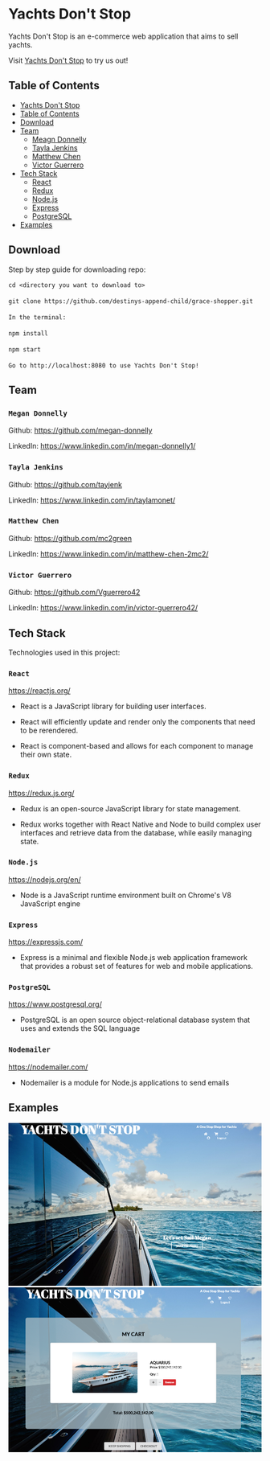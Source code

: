 # Yachts Don't Stop

Yachts Don't Stop is an e-commerce web application that aims to sell yachts.

Visit [Yachts Don't Stop](https://grace-shopper-yacht-store.herokuapp.com) to try us out!

## Table of Contents

- [Yachts Don't Stop](#Yachts-Don't-Stop)
- [Table of Contents](#Table-of-Contents)
- [Download](#Download)
- [Team](#Team)
  - [Meagn Donnelly](#Megan-Donnelly)
  - [Tayla Jenkins](#Tayla-Jenkins)
  - [Matthew Chen](#Matthew-Chen)
  - [Victor Guerrero](#Victor-Guerrero)
- [Tech Stack](#Tech-Stack)
  - [React](#React)
  - [Redux](#Redux)
  - [Node.js](#Node.js)
  - [Express](#Express)
  - [PostgreSQL](#PostgreSQL)
- [Examples](#Examples)

## Download

Step by step guide for downloading repo:

```
cd <directory you want to download to>

git clone https://github.com/destinys-append-child/grace-shopper.git

In the terminal:

npm install

npm start

Go to http://localhost:8080 to use Yachts Don't Stop!
```

## Team

### `Megan Donnelly`

Github: https://github.com/megan-donnelly

LinkedIn: https://www.linkedin.com/in/megan-donnelly1/

### `Tayla Jenkins`

Github: https://github.com/tayjenk

LinkedIn: https://www.linkedin.com/in/taylamonet/

### `Matthew Chen`

Github: https://github.com/mc2green

LinkedIn: https://www.linkedin.com/in/matthew-chen-2mc2/

### `Victor Guerrero`

Github: https://github.com/Vguerrero42

LinkedIn: https://www.linkedin.com/in/victor-guerrero42/

## Tech Stack

Technologies used in this project:

### `React`

https://reactjs.org/

- React is a JavaScript library for building user interfaces.

- React will efficiently update and render only the components that need to be rerendered.

- React is component-based and allows for each component to manage their own state.

### `Redux`

https://redux.js.org/

- Redux is an open-source JavaScript library for state management.

- Redux works together with React Native and Node to build complex user interfaces and retrieve data from the database, while easily managing state.

### `Node.js`

https://nodejs.org/en/

- Node is a JavaScript runtime environment built on Chrome's V8 JavaScript engine

### `Express`

https://expressjs.com/

- Express is a minimal and flexible Node.js web application framework that provides a robust set of features for web and mobile applications.

### `PostgreSQL`

https://www.postgresql.org/

- PostgreSQL is an open source object-relational database system that uses and extends the SQL language

### `Nodemailer`

https://nodemailer.com/

- Nodemailer is a module for Node.js applications to send emails

## Examples

<img src='https://github.com/destinys-append-child/grace-shopper/blob/master/public/home.png' width='800' />

<img src='https://github.com/destinys-append-child/grace-shopper/blob/master/public/cart.png' width='800' />
